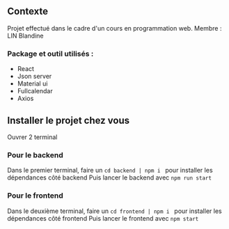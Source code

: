 ## Contexte
Projet effectué dans le cadre d'un cours en programmation web.
Membre : LIN Blandine
### Package et outil utilisés :
- React
- Json server
- Material ui
- Fullcalendar
- Axios

## Installer le projet chez vous 

Ouvrer 2 terminal

### Pour le backend

Dans le premier terminal, faire un `cd backend | npm i ` pour installer les dépendances côté backend
Puis lancer le backend avec `npm run start`

### Pour le frontend

Dans le deuxième terminal, faire un `cd frontend | npm i ` pour installer les dépendances côté frontend
Puis lancer le frontend avec `npm start`
